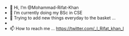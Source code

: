 - 👋 Hi, I’m @Mohammad-Rifat-Khan
- 👀 I’m currently doing my BSc in CSE
- 🌱 Trying to add new things everyday to the basket ...
- 
- 📫 How to reach me ...
             https://twitter.com/_l_Rifat_khan_l
